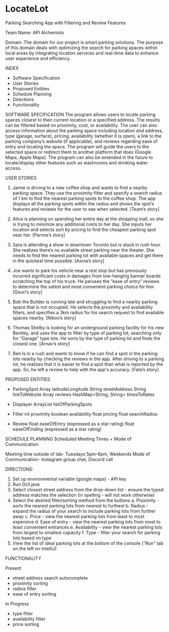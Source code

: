 # LocateLot

Parking Searching App with Filtering and Review Features

Team Name: API Alchemists

Domain:
The domain for our project is smart parking solutions. 
The purpose of this domain deals with optimizing the search for parking spaces 
within local areas by integrating location services and real-time data to 
enhance user experience and efficiency.

INDEX 
- Software Specification
- User Stories
- Proposed Entities
- Schedule Planning
- Directions
- Functionality


SOFTWARE SPECIFICATION
The program allows users to locate parking spaces closest to their current location or a specified address. The results can be filtered based on proximity, cost, or availability. The user can also access information about the parking space including location and address, type (garage, surface), pricing, availability (whether it is open), a link to the parking company’s website (if applicable), and reviews regarding ease of entry and locating the space. The program will guide the users to the selected space or redirect them to another platform that does (Google Maps, Apple Maps). The program can also be extended in the future to locate/display other features such as washrooms and drinking water access.


USER STORIES
1.	Jamie is driving to a new coffee shop and wants to find a nearby parking space. They use the proximity filter and specify a search radius of 1 km to find the nearest parking spots to the coffee shop. The app displays all the parking spots within the radius and shows the spot’s features and reviews for the user to see when selected. [Team’s story]

2.	Alice is planning on spending her entire day at the shopping mall, so she is trying to minimize any additional costs to her day. She inputs her location and selects sort by pricing to find the cheapest parking spot near her. [Parmis’s story]

3.	Sara is attending a show in downtown Toronto but is stuck in rush hour. She realizes there’s no available street parking near the theater. She needs to find the nearest parking lot with available spaces and get there in the quickest time possible. [Asma’s story]

4.	Joe wants to park his vehicle near a rest stop but has previously incurred significant costs in damages from low-hanging banner boards scratching the top of his truck. He peruses the “ease of entry” reviews to determine the safest and most convenient parking choice for him [Gouri’s story]

5.	Bob the Builder is running late and struggling to find a nearby parking space that is not occupied. He selects the proximity and availability filters, and specifies a 3km radius for his search request to find available spaces nearby. [Nikoo’s story]

6.	Thomas Shelby is looking for an underground parking facility for his new Bentley, and uses the app to filter by type of parking lot, searching only for “Garage” type lots. He sorts by the type of parking lot and finds the closest one. [Arnav’s story]

7.	Ben is in a rush and wants to know if he can find a spot in the parking lots nearby by checking the reviews in the app. After driving to a parking lot, he realizes that it is easier to find a spot than what is reported by the app. So, he left a review to help with the app's accuracy. [Fata’s story]


PROPOSED ENTITIES

-	ParkingSpot
     Array<float> latitudeLongitude
     String streetAddress
     String linkToWebsite
     Array<Review> reviews
     HashMap<String, String> timesToRates

-	Displayer
     ArrayList<ParkingSpot> listOfParkingSpots

-	Filter
     int proximity
     boolean availability
     float pricing
     float searchRadius

-	Review
     float easeOfEntry (expressed as a star rating)
     float easeOfFinding (expressed as a star rating)


SCHEDULE PLANNING
Scheduled Meeting Times + Mode of Communication:

Meeting time outside of lab- Tuesdays 5pm-6pm, Weekends
Mode of Communication- Instagram group chat, Discord call 

DIRECTIONS:
1. Set up environmental variable (google maps) - API key
2. Run GUI.java 
3. Select closest street address from the drop-down list - ensure the typed address matches the selection (in spelling - will not work otherwise)
4. Select the desired filter/sorting method from the buttons 
   a. Proximity - sorts the nearest parking lots from nearest to furthest
   b. Radius - expand the radius of your search to include parking lots from further away
   c. Price - view the nearest parking lots from least to most expensive
   d. Ease of entry - view the nearest parking lots from most to least convenient entrances
   e. Availability - view the nearest parking lots from largest to smallest capacity
   f. Type - filter your search for parking lots based on type
5. View the list of ideal parking lots at the bottom of the console ("Run" tab on the left on IntelliJ)


FUNCTIONALITY

Present
* street address search autocomplete 
* proximity sorting 
* radius filter 
* ease of entry sorting

In Progress
* type filter 
* availability filter 
* price sorting 
